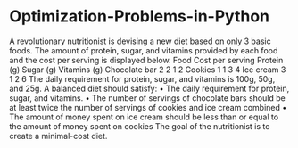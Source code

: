# Optimization-Problems-in-Python
 A revolutionary nutritionist is devising a new diet based on only 3 basic foods. The amount of
protein, sugar, and vitamins provided by each food and the cost per serving is displayed below.
Food Cost per serving Protein (g) Sugar (g) Vitamins (g)
Chocolate bar 2 2 1 2
Cookies 1 1 3 4
Ice cream 3 1 2 6
The daily requirement for protein, sugar, and vitamins is 100g, 50g, and 25g. A balanced diet
should satisfy:
• The daily requirement for protein, sugar, and vitamins.
• The number of servings of chocolate bars should be at least twice the number of servings
of cookies and ice cream combined
• The amount of money spent on ice cream should be less than or equal to the amount of
money spent on cookies
The goal of the nutritionist is to create a minimal-cost diet.
